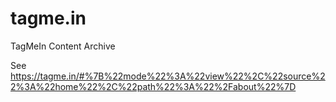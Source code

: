 # tagme.in
TagMeIn Content Archive

See https://tagme.in/#%7B%22mode%22%3A%22view%22%2C%22source%22%3A%22home%22%2C%22path%22%3A%22%2Fabout%22%7D
